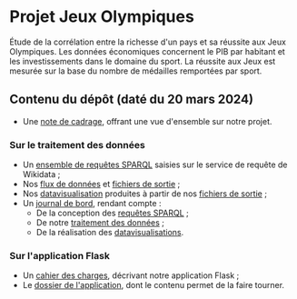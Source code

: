 # Projet Jeux Olympiques
Étude de la corrélation entre la richesse d'un pays et sa réussite aux Jeux Olympiques. Les données économiques concernent le PIB par habitant et les investissements dans le domaine du sport. La réussite aux Jeux est mesurée sur la base du nombre de médailles remportées par sport.

## Contenu du dépôt (daté du 20 mars 2024)

- Une [note de cadrage](Note-de-cadrage.pdf), offrant une vue d'ensemble sur notre projet.

### Sur le traitement des données

- Un [ensemble de requêtes SPARQL](Requetes-SPARQL) saisies sur le service de requête de Wikidata ;
- Nos [flux de données](Flux-et-datasets) et [fichiers de sortie](Flux-et-datasets) ;
- Nos [datavisualisation](Datavisualisations) produites à partir de nos [fichiers de sortie](Flux-et-datasets) ;
- Un [journal de bord](Journal-de-bord/Journal-de-bord.pdf), rendant compte :
  - De la conception des [requêtes SPARQL](Requetes-SPARQL) ;
  - De notre [traitement des données](Flux-et-datasets) ;
  - De la réalisation des [datavisualisations](Datavisualisations).

### Sur l'application Flask

- Un [cahier des charges](Cahier-des-charges/cahier_des_charges.pdf), décrivant notre application Flask ;
- Le [dossier de l'application](Appli), dont le contenu permet de la faire tourner.
